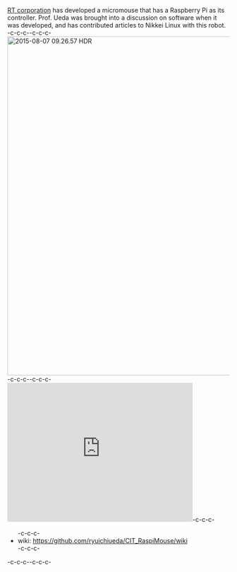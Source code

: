 <a href="http://www.rt-net.jp/" target="_blank">RT corporation</a> has developed a micromouse that has a Raspberry Pi as its controller. Prof. Ueda was brought into a discussion on software when it was developed, and has contributed articles to Nikkei Linux with this robot. -c-c-c--c-c-c-<a href="https://lab.ueda.asia/wp-content/uploads/2016/06/2015-08-07-09.26.57-HDR.jpg"><img src="https://lab.ueda.asia/wp-content/uploads/2016/06/2015-08-07-09.26.57-HDR-1024x768.jpg" alt="2015-08-07 09.26.57 HDR" width="1024" height="768" class="aligncenter size-large wp-image-888" /></a>-c-c-c--c-c-c-<iframe width="420" height="315" src="https://www.youtube.com/embed/nNwKVeCqjus" frameborder="0" allowfullscreen=""></iframe>-c-c-c-<ul>-c-c-c-	<li>wiki: <a href="https://github.com/ryuichiueda/CIT_RaspiMouse/wiki" target="_blank">https://github.com/ryuichiueda/CIT_RaspiMouse/wiki</a></li>-c-c-c-</ul>-c-c-c--c-c-c-

